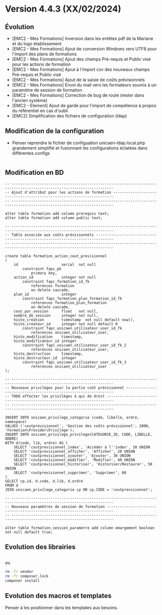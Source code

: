 Version 4.4.3 (XX/02/2024)
====

Évolution
---
- [EMC2 - Mes Formations] Inversion dans les entêtes pdf de la Mariane et du logo établissement
- [EMC2 - Mes Formations] Ajout de conversion Windows vers UTF8 pour l'import des plans de formations
- [EMC2 - Mes Formations] Ajout des champs Pré-requis et Public visé pour les actions de formation
- [EMC2 - Mes Formations] Ajout à l'import csv des nouveaux champs Pré-requis et Public visé
- [EMC2 - Mes Formations] Ajout de la saisie de coûts prévisionnels
- [EMC2 - Mes Formations] Envoi du mail vers les formateurs soumis à un paramètre de session de formation
- [EMC2 - Mes Formations] Correction de bug de route (rester dans l'ancien système)
- [EMC2 - Element] Ajout de garde pour l'import de compétence à propos du référentiel en cas d'oubli
- [EMC2] Simplification des fichiers de configuration (ldap)

Modification de la configuration
---

- Penser reprendre le fichier de configuation unicaen-ldap.local.php grandement simplifié et fusionnant les configurations éclatées dans différentes configs 
```bash
```

Modification en BD
---

```postgresql
-- ---------------------------------------------------------------------------------------------------------------------
-- Ajout d'attribut pour les actions de formation ----------------------------------------------------------------------
-- ---------------------------------------------------------------------------------------------------------------------

alter table formation add column prerequis text;
alter table formation add column public text;

-- ---------------------------------------------------------------------------------------------------------------------
-- Table associée aux coûts prévisionnels ------------------------------------------------------------------------------
-- ---------------------------------------------------------------------------------------------------------------------

create table formation_action_cout_previsionnel
(
    id                    serial  not null
        constraint fapc_pk
            primary key,
    action_id             integer not null
        constraint fapc_formation_id_fk
            references formation
            on delete cascade,
    plan_id               integer
        constraint fapc_formation_plan_formation_id_fk
            references formation_plan_formation
            on delete cascade,
    cout_par_session      float   not null,
    nombre_de_session     integer not null,
    histo_creation        timestamp  not null default now(),
    histo_createur_id     integer not null default 0
        constraint fapc_unicaen_utilisateur_user_id_fk
            references unicaen_utilisateur_user,
    histo_modification    timestamp,
    histo_modificateur_id integer
        constraint fapc_unicaen_utilisateur_user_id_fk_2
            references unicaen_utilisateur_user,
    histo_destruction     timestamp,
    histo_destructeur_id  integer
        constraint fapc_unicaen_utilisateur_user_id_fk_3
            references unicaen_utilisateur_user
);    

-- ---------------------------------------------------------------------------------------------------------------------
-- Nouveaux privilèges pour la partie coût prévisionnel ----------------------------------------------------------------
-- TODO affecter les privilèges à qui de droit -------------------------------------------------------------------------    
-- ---------------------------------------------------------------------------------------------------------------------

INSERT INTO unicaen_privilege_categorie (code, libelle, ordre, namespace)
VALUES ('coutprevisionnel', 'Gestion des coûts prévisionnel', 2000, 'Formation\Provider\Privilege');
INSERT INTO unicaen_privilege_privilege(CATEGORIE_ID, CODE, LIBELLE, ORDRE)
WITH d(code, lib, ordre) AS (
    SELECT 'coutprevisionnel_index', 'Accéder à l''index', 10 UNION
    SELECT 'coutprevisionnel_afficher', 'Afficher', 20 UNION
    SELECT 'coutprevisionnel_ajouter', 'Ajouter', 30 UNION
    SELECT 'coutprevisionnel_modifier', 'Modifier', 40 UNION
    SELECT 'coutprevisionnel_historiser', 'Historiser/Restaurer', 50 UNION
    SELECT 'coutprevisionnel_supprimer', 'Supprimer', 60
)
SELECT cp.id, d.code, d.lib, d.ordre
FROM d
JOIN unicaen_privilege_categorie cp ON cp.CODE = 'coutprevisionnel';

-- ---------------------------------------------------------------------------------------------------------------------
-- Nouveaux paramètres de session de formation -------------------------------------------------------------------------
-- ---------------------------------------------------------------------------------------------------------------------

alter table formation_session_parametre add column emargement boolean not null default true;

```

Evolution des librairies
---

```bash
```

ou

```bash
rm -fr vendor
rm -fr composer.lock
composer install
```

Evolution des macros et templates
---

Penser à les positionner dans les templates aux besoins. 